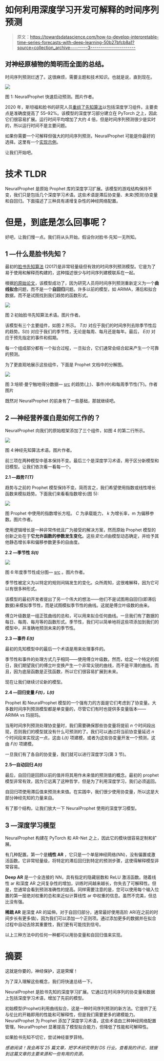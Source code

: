 # 如何利用深度学习开发可解释的时间序列预测

> 原文：<https://towardsdatascience.com/how-to-develop-interpretable-time-series-forecasts-with-deep-learning-50b27bfcb8a1?source=collection_archive---------3----------------------->

## 对神经原植物的简明而全面的总结。

时间序列预测烂透了。这很麻烦，需要主题和技术知识。也就是说，直到现在。

![](img/09f2378ee183b815c6fc1c976041a594.png)

图 1: NeuralProphet 快速启动预测。图片作者。

2020 年，斯坦福和脸书的研究人员[重组了先知算法](https://arxiv.org/pdf/2111.15397v1.pdf)以包括深度学习组件。主要卖点是准确度提高了 55–92%。该模型的深度学习部分建立在 PyTorch 之上，因此它们很容易扩展。运行时间平均增加了大约 4 倍，但是时间序列预测很少是实时的，所以运行时间不是主要问题。

如果你需要一个可解释但强大的时间序列预测，NeuralProphet 可能是你最好的选择。这里有一个[实现示例](/prophet-vs-neuralprophet-fc717ab7a9d8)。

让我们开始吧。

# 技术 TLDR

NeuralProphet 是原始 Prophet 库的深度学习扩展。该模型的游戏结构保持不变，我们只是包括几个深度学习术语。这些术语是滞后协变量、未来(预测)协变量和自回归。下面描述了三种具有递增复杂性的神经网络配置。

# 但是，到底是怎么回事呢？

好吧，让我们慢一点。我们将从头开始，假设你对脸书·先知一无所知。

## 1 —什么是脸书先知？

最初的[脸书先知算法](https://facebook.github.io/prophet/) (2017)是非常轻量级但有效的时间序列预测模型。它是为了易于使用和解释而构建的，这种描述很少与时间序列建模联系在一起。

根据[的原始论文](https://peerj.com/preprints/3190.pdf)，该模型成功了，因为研究人员将时间序列预测重新定义为一个**曲线拟合**问题，而不是一个**自回归**问题。许多以前的模型，如 ARIMA，滞后和拟合数据，而不是试图找到我们趋势的函数形式。

![](img/a0d184ac550f9873a22ea0d2669d1120.png)

图 2:初始脸书先知算法术语。图片作者。

该模型有三个主要组件，如图 2 所示。 *T(t)* 对应于我们的时间序列去除季节性后的趋势。S(t) 对应于我们的季节性，无论是每周、每月还是每年。最后， *E(t)* 对应于预先指定的事件和假期。

每一个组成部分都有一个拟合过程，一旦拟合，它们通常会结合起来产生一个可靠的预测。

为了更直观地展示这些组件，下面是 Prophet 文档中的分解图。

![](img/2c7f5f09b23c984b0fc996e9574a32f4.png)

图 3:培顿·曼宁触地得分数据— [src](https://facebook.github.io/prophet/docs/seasonality,_holiday_effects,_and_regressors.html) 的趋势(上)、事件(中)和每周季节性(下)。作者图片

既然对 NeuralProphet 的前身有了一些基础，那就继续吧。

## 2 —神经营养蛋白是如何工作的？

NeuralProphet 向我们的原始框架添加了三个组件，如图 4 的第二行所示。

![](img/a070c8372fa4d4b33fd188c5d7c9528e.png)

图 4:神经先知算法术语。图片作者。

前三项在两种模型中基本保持不变。最后三个是深度学习术语，用于区分新模型和旧模型。让我们依次看一看每一个。

**2.1 —趋势*T(T)***

趋势与之前的 Prophet 模型保持不变。简而言之，我们希望使用指数或线性增长函数来模拟趋势。下面我们来看看指数增长(图 5):

![](img/1cc4ee674706cb786dd457df71bc0b32.png)

图 Prophet 中使用的指数增长方程。 *C* 为承载能力， *k* 为增长率，m 为偏移参数。图片作者。

使用逻辑增长是一种非常传统且广为接受的解决方案，然而原始 Prophet 模型的创新之处在于**它允许函数的参数发生变化**。这些*变化点*由模型动态确定，并给予其他静态增长率和偏移参数更多的自由度。

**2.2 —季节性 *S(t)***

![](img/dfe58ab8afb33dafb0590b0a7b70832c.png)

图 6:年度季节性成分图— [src](https://facebook.github.io/prophet/docs/quick_start.html#python-api) 。图片作者。

季节性被定义为以特定的规则间隔发生的变化。众所周知，这很难解释，因为它可以有很多种形式。

该模型的最初开发者提出了另一个伟大的想法——他们不是试图用自回归(即滞后数据)来模拟季节性，而是试图模拟季节性的曲线。这就是傅立叶级数的由来。

傅立叶级数是一组正弦曲线的总和，可以用来拟合任何曲线。一旦我们有了数据的每日、每周、每月等的函数形式。季节性，我们可以简单地将这些项添加到我们的模型中，并准确地预测未来的季节性。

**2.3 —事件 *E(t)***

最初的先知模型中的最后一个术语是用来处理事件的。

季节性和事件的处理方式几乎相同——使用傅立叶级数。然而，给定一个特定的假日，我们期望我们的傅立叶变换产生一个非常尖锐的曲线，而不是平滑的曲线。而且，因为底层函数是正弦函数，所以它们很容易扩展到未来。

现在让我们继续讨论新的模型。

**2.4 —回归变量 *F(t)，L(t)***

Prophet 和 NeuralProphet 模型的一个强有力的方面是它们考虑到了协变量。大多数时间序列预测模型都是单变量的，尽管它们有时也提供多变量版本——ARIMA vs 玛丽玛。

当用时间序列预测处理协变量时，我们需要确保那些协变量将提前 *n* 个时间段出现，否则我们的模型就没有什么可预测的了。我们可以通过将当前协变量延迟 *n* 个时间段来实现这一点，这由 *L(t)* 项建模，或者为这些协变量开发一个预测，这由 *F(t)* 项建模。

一旦我们有了各自的协变量，我们就可以进行深度学习(第 3 节)。

**2.5—自动回归 *A(t)***

最后，自回归是回顾以前的值并将其用作未来值的预测值的概念。最初的 prophet 模型非常有效，因为它远离了这种哲学，但是为了利用深度学习，我们必须返回。

自回归项使用滞后值来预测未来值。在实践中，我们很少使用协变量，所以这是大部分神经先知的力量来自。

有了那个结构，让我们放大一下 NeuralProphet 使用的深度学习模型。

## 3 —深度学习模型

NeuralProphet 构建在 PyTorch 和 AR-Net 之上，因此它的模块很容易定制和扩展。

有几种配置。第一个是**线性 AR** ，它只是一个单层神经网络(NN)，没有偏置或激活函数。它非常轻量级，将特定的滞后回归到特定的预测步骤，这使得解释模型非常容易。

**Deep AR** 是一个全连接的 NN，具有指定的隐藏层数和 ReLU 激活函数。随着线性 ar 和深度 AR 之间复杂性的增加，训练时间越来越长，你失去了可解释性。但是，您通常会看到预测准确性的提高。同样需要注意的是，您可以使用每个输入位置的第一层绝对权重的总和来近似计算线性 ar 中权重的信息。虽然不完美，但总比没有强。

**稀疏 AR** 是深度 AR 的延伸。对于自回归部分，通常最好使用高阶 AR(在之前的时间步长有更多值)，因为我们可以添加一个正则项。通过添加更多的数据并在拟合过程中自动去除其重要性，我们更有可能找到信号。

以上三种方法中的任何一种都可以用协变量和自回归值来实现。

# 摘要

这就是你要的，神经保护，这是荣耀！

为了深入理解这些概念，我们将快速总结一下。

NeuralProphet 是脸书先知的深度学习扩展。它通过在时间序列的协变量和数据上包括深度学习术语，增加了先前的模型。

初始模型(Prophet)利用曲线拟合，这是一种时间序列预测的新方法。它提供了无与伦比的开箱即用的性能和可解释性，但是我们需要更多的建模能力。NeuralProphet 为 Prophet 添加了深度学习术语，这些术语由三种神经网络配置管理。NeuralProphet 显著提高了模型拟合能力，但降低了性能和可解释性。

如果脸书先知不切它，尝试神经普罗菲特。

*感谢阅读！我会再写 25 篇文章，把学术研究带到 DS 行业。查看我的评论，链接到这篇文章的主要来源和一些有用的资源。*